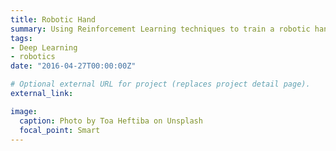 ```yaml
---
title: Robotic Hand
summary: Using Reinforcement Learning techniques to train a robotic hand
tags:
- Deep Learning
- robotics
date: "2016-04-27T00:00:00Z"

# Optional external URL for project (replaces project detail page).
external_link: 

image:
  caption: Photo by Toa Heftiba on Unsplash
  focal_point: Smart
---
```

